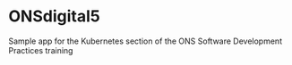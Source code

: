 # ONSdigital5
Sample app for the Kubernetes section of the ONS Software Development Practices training
